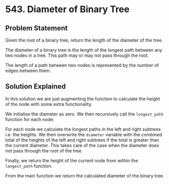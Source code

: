 # 543. Diameter of Binary Tree

## Problem Statement

Given the root of a binary tree, return the length of the diameter of the tree.

The diameter of a binary tree is the length of the longest path between any two nodes in a tree. This path may or may not pass through the root.

The length of a path between two nodes is represented by the number of edges between them.

## Solution Explained

In this solution we are just augmenting the function to calculate the height of the node with some extra functionality.

We initialise the diameter as zero. We then recursively call the `longest_path` function for each node.

For each node we calculate the longest paths in the left and right subtrees i.e. the heights. We then overwrite the `diameter` variable with the combined total of the heights of the left and right subtrees if the total is greater than the current diameter. This takes care of the case when the diameter does not pass through the root of the tree.

Finally, we return the height of the current node from within the `longest_path` function.

From the main function we return the calculated diameter of the binary tree.
